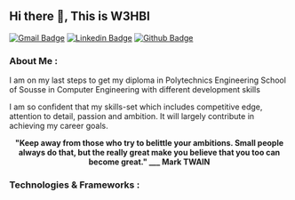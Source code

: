 ## Hi there 👋, This is W3HBI

[![Gmail Badge](https://img.shields.io/badge/-Gmail-c14438?style=flat&logo=Gmail&logoColor=white&link=mailto:mouhamedwahbi.yaakoub@gmail.com)](mailto:mouhamedwahbi.yaakoub@gmail.com) 
[![Linkedin Badge](https://img.shields.io/badge/-LinkedIn-0072b1?style=flat&logo=Linkedin&logoColor=white&link=https://www.linkedin.com/in/mouhamed-wahbi-yaakoub/)](https://www.linkedin.com/in/mouhamed-wahbi-yaakoub/) 
[![Github Badge](https://img.shields.io/badge/-Github-grey?style=flat&logo=github&logoColor=white&link=https://github.com/w3hbi/)](https://www.github.com/w3hbi/) 
 
### About Me :
I am on my last steps to get my diploma in Polytechnics Engineering School of Sousse in Computer Engineering with different development skills

I am so confident that my skills-set which includes competitive edge, attention to detail, passion and ambition. It will largely contribute in achieving my career goals.

<p align='center'><strong>
"Keep away from those who try to belittle your ambitions. Small people always do that, but the really great make you believe that you too can become great." ___ Mark TWAIN</strong>
</p>

### Technologies & Frameworks :
